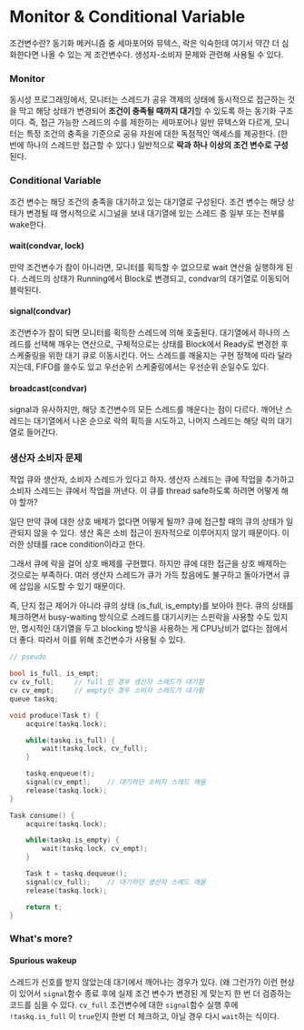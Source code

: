 # Monitor & Conditional Variable

조건변수란? 동기화 메커니즘 중 세마포어와 뮤텍스, 락은 익숙한데 여기서 약간 더 심화한다면 나올 수 있는 게 조건변수다. 생성자-소비자 문제와 관련해 사용될 수 있다.

### Monitor
동시성 프로그래밍에서, 모니터는 스레드가 공유 객제의 상태에 동시적으로 접근하는 것을 막고 해당 상태가 변경되어 **조건이 충족될 때까지 대기**할 수 있도록 하는 동기화 구조이다. 즉, 접근 가능한 스레드의 수를 제한하는 세마포어나 일반 뮤텍스와 다르게, 모니터는 특정 조건의 충족을 기준으로 공유 자원에 대한 독점적인 액세스를 제공한다. (한 번에 하나의 스레드만 접근할 수 있다.) 일반적으로 **락과 하나 이상의 조건 변수로 구성**된다.

### Conditional Variable
조건 변수는 해당 조건의 충족을 대기하고 있는 대기열로 구성된다. 조건 변수는 해당 상태가 변경될 때 명시적으로 시그널을 보내 대기열에 있는 스레드 중 일부 또는 전부를 wake한다.

#### wait(condvar, lock)
만약 조건변수가 참이 아니라면, 모니터를 획득할 수 없으므로 wait 연산을 실행하게 된다. 스레드의 상태가 Running에서 Block로 변경되고, condvar의 대기열로 이동되어 블락된다.

#### signal(condvar)
조건변수가 참이 되면 모니터를 획득한 스레드에 의해 호출된다. 대기열에서 하나의 스레드를 선택해 깨우는 연산으로, 구체적으로는 상태를 Block에서 Ready로 변경한 후 스케줄링을 위한 대기 큐로 이동시킨다. 어느 스레드를 깨울지는 구현 정책에 따라 달라지는데, FIFO를 쓸수도 있고 우선순위 스케줄링에서는 우선순위 순일수도 있다.

#### broadcast(condvar)
signal과 유사하지만, 해당 조건변수의 모든 스레드를 깨운다는 점이 다르다. 깨어난 스레드는 대기열에서 나온 순으로 락의 획득을 시도하고, 나머지 스레드는 해당 락의 대기열로 들어간다.

### 생산자 소비자 문제
작업 큐와 생산자, 소비자 스레드가 있다고 하자. 생산자 스레드는 큐에 작업을 추가하고 소비자 스레드는 큐에서 작업을 꺼낸다. 이 큐를 thread safe하도록 하려면 어떻게 해야 할까?

일단 만약 큐에 대한 상호 배제가 없다면 어떻게 될까? 큐에 접근할 때의 큐의 상태가 일관되지 않을 수 있다. 생산 혹은 소비 접근이 원자적으로 이루어지지 않기 때문이다. 이러한 상태를 race condition이라고 한다.

그래서 큐에 락을 걸어 상호 배제를 구현했다. 하지만 큐에 대한 접근을 상호 배제하는 것으로는 부족하다. 여러 생산자 스레드가 큐가 가득 찼음에도 불구하고 돌아가면서 큐에 삽입을 시도할 수 있기 때문이다.

즉, 단지 접근 제어가 아니라 큐의 상태 (is_full, is_empty)를 보아야 한다. 큐의 상태를 체크하면서 busy-waiting 방식으로 스레드를 대기시키는 스핀락을 사용할 수도 있지만, 명시적인 대기열을 두고 blocking 방식을 사용하는 게 CPU낭비가 없다는 점에서 더 좋다. 따라서 이를 위해 조건변수가 사용될 수 있다.

```cpp
// pseudo

bool is_full, is_empt;
cv cv_full;     // full 인 경우 생산자 스레드가 대기함
cv cv_empt;     // empty인 경우 소비자 스레드가 대기함
queue taskq;

void produce(Task t) {
    acquire(taskq.lock);

    while(taskq.is_full) {
        wait(taskq.lock, cv_full);
    }

    taskq.enqueue(t);
    signal(cv_empt);    // 대기하던 소비자 스레드 깨움
    release(taskq.lock);
}

Task consume() {
    acquire(taskq.lock);

    while(taskq.is_empty) {
        wait(taskq.lock, cv_empt);
    }

    Task t = taskq.dequeue();
    signal(cv_full);    // 대기하던 생산자 스레드 깨움
    release(taskq.lock);

    return t;
}
```

### What's more?
#### Spurious wakeup
스레드가 신호를 받지 않았는데 대기에서 깨어나는 경우가 있다. (왜 그런가?) 이런 현상이 있어서 `signal`함수 종료 후에 실제 조건 변수가 변경된 게 맞는지 한 번 더 검증하는 코드를 심을 수 있다. `cv_full` 조건변수에 대한 `signal`함수 실행 후에 `!taskq.is_full` 이 `true`인지 한번 더 체크하고, 아닐 경우 다시 `wait`하는 식이다.